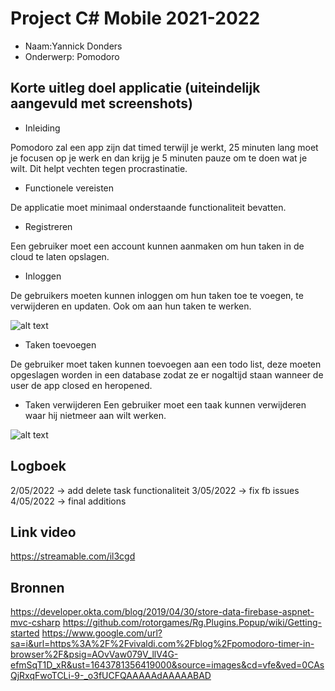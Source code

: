 # Project C# Mobile 2021-2022
* Naam:Yannick Donders
* Onderwerp: Pomodoro


## Korte uitleg doel applicatie (uiteindelijk aangevuld met screenshots)
* Inleiding 

Pomodoro zal een app zijn dat timed terwijl je werkt, 25 minuten lang moet je focusen op je werk en dan krijg je 5 minuten pauze om te doen wat je wilt. Dit helpt vechten tegen procrastinatie. 

 

* Functionele vereisten 

De applicatie moet minimaal onderstaande functionaliteit bevatten. 

 * Registreren
 
 Een gebruiker moet een account kunnen aanmaken om hun taken in de cloud te laten opslagen.

* Inloggen 

De gebruikers moeten kunnen inloggen om hun taken toe te voegen, te verwijderen en updaten. Ook om aan hun taken te werken. 

![alt text](https://i.imgur.com/w3nTsfQ.png) 

* Taken toevoegen 

De gebruiker moet taken kunnen toevoegen aan een todo list, deze moeten opgeslagen worden in een database zodat ze er nogaltijd staan wanneer de  user de app closed en heropened.

* Taken verwijderen
Een gebruiker moet een taak kunnen verwijderen waar hij nietmeer aan wilt werken.

![alt text](https://i.imgur.com/hKKRYMj.png)
 

## Logboek

2/05/2022 -> add delete task functionaliteit
3/05/2022 -> fix fb issues
4/05/2022 -> final additions

## Link video
 
https://streamable.com/il3cgd

## Bronnen
https://developer.okta.com/blog/2019/04/30/store-data-firebase-aspnet-mvc-csharp
https://github.com/rotorgames/Rg.Plugins.Popup/wiki/Getting-started
https://www.google.com/url?sa=i&url=https%3A%2F%2Fvivaldi.com%2Fblog%2Fpomodoro-timer-in-browser%2F&psig=AOvVaw079V_llV4G-efmSqT1D_xR&ust=1643781356419000&source=images&cd=vfe&ved=0CAsQjRxqFwoTCLi-9-_o3fUCFQAAAAAdAAAAABAD
